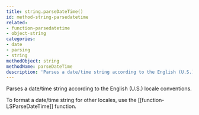 ```yaml
---
title: string.parseDateTime()
id: method-string-parsedatetime
related:
- function-parsedatetime
- object-string
categories:
- date
- parsing
- string
methodObject: string
methodName: parseDateTime
description: 'Parses a date/time string according to the English (U.S.) locale conventions. '
---
```


Parses a date/time string according to the English (U.S.) locale conventions. 

To format a date/time string for other locales, use the [[function-LSParseDateTime]] function.

